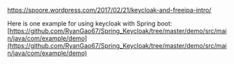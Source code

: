 https://spoore.wordpress.com/2017/02/21/keycloak-and-freeipa-intro/

Here is one example for using keycloak with Spring boot: 
[https://github.com/RyanGao67/Spring_Keycloak/tree/master/demo/src/main/java/com/example/demo](https://github.com/RyanGao67/Spring_Keycloak/tree/master/demo/src/main/java/com/example/demo)
